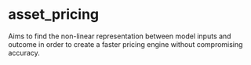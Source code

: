 # asset_pricing
Aims to find the non-linear representation between model inputs and outcome in order to create a faster pricing engine without compromising accuracy.
